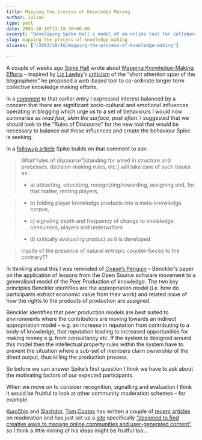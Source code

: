 ```yaml
---
title: Mapping the process of Knowledge Making
author: Julian
type: post
date: 2003-10-16T13:19:36+00:00
excerpt: "Developing Spike Hall's model of an online tool for collaborative production of knowledge."
slug: mapping-the-process-of-knowledge-making 
aliases: ["/2003/10/16/mapping-the-process-of-knowledge-making"]

---
```

A couple of weeks ago [Spike Hall][1] wrote about [Mapping Knowledge-Making Efforts][2] &#8211; inspired by [Liz Lawley][3]&#8216;s [criticism][4] of the <q>short attention span of the blogosphere</q> he proposed a web-based tool to co-ordinate longer term collective knowledge making efforts.

In a [comment][5] to that earlier entry I expressed interest balanced by a concern that there are significant socio-cultural and emotional influences operating in blogging which urge us to a set of behaviours I would now summarise as _read fast, skim the surface, post often_. I suggested that we should look to the &#8220;Rules of Discourse&#8221; for the new tool that would be necessary to balance out those influences and create the behaviour Spike is seeking.

In a [followup article][6] Spike builds on that comment to ask: 

> What&#8221;rules of discourse&#8221;[standing for wired in structure and processes, decision-making rules, etc.] will take care of such issues as : 
> 
> * a) attracting, educating, recognizing/rewarding, assigning and, for that matter, retiring players,
  
> * b) folding player knowledge products into a meta-knowledge corpus,
  
> * c) signaling depth and frequency of change to knowledge consumers, players and underwriters
  
> * d) critically evaluating product as it is developed
  
> inspite of the presence of natural entropic counter-forces to the contrary?? 

In thinking about this I was reminded of [Coase&#8217;s Penguin][7] &#8211; Benckler&#8217;s paper on the application of lessons from the Open Source software movement to a generalised model of the Peer Production of knowledge. The two key principles Benckler identifies are the appropriation model (i.e. how do participants extract economic value from their work) and related issue of how the rights to the products of production are assigned.

Benckler identifies that peer production models are best suited to environments where the contributors are moving towards an indirect appropriation model &#8211; e.g. an increase in reputation from contributing to a body of knowledge, that reputation leading to increased opportunities for making money e.g. from consultancy etc. If the system is designed around this model then the intellectual property rules within the system have to prevent the situation where a sub-set of members claim ownership of the direct output, thus killing the production process.

So before we can answer Spike&#8217;s first question I think we have to ask about the motivating factors of our expected participants.

When we move on to consider recognition, signalling and evaluation I think it would be fruitful to look at other community moderation schemes &#8211; for example
  
[Kuro5hin][8] and [Slashdot][9]. [Tom Coates][10] has written a couple of [recent][11] [articles][12] on moderation and has just set up a [site][13] specifically [&#8220;designed to find creative ways to manage online communities and user-generated content&#8221;][14] so I think a little mining of his ideas might be fruitful too&#8230;

 [1]: https://radio.weblogs.com/0106698/ "Connectivity - Spike Hall's Weblog"
 [2]: https://radio.weblogs.com/0106698/2003/09/23.html#a184
 [3]: https://mamamusings.net/
 [4]: https://mamamusings.net/archives/2003/09/21/the_unbearable_impermanence_of_blogging.php
 [5]: https://radiocomments.userland.com/comments?u=106698&p=184&link=http%3A%2F%2Fradio.weblogs.com%2F0106698%2F2003%2F09%2F23.html%23a184
 [6]: https://radio.weblogs.com/0106698/2003/10/14.html#a196
 [7]: https://www.synesthesia.co.uk/blog/archives/organisations/000102.php
 [8]: https://www.kuro5hin.org/ "Kuro5hin"
 [9]: https://www.slashdot.org/ "Slashdot"
 [10]: https://www.plasticbag.org/ "Plasticbag.org"
 [11]: https://www.plasticbag.org/archives/2003/10/political_economies_in_selfmoderating_communities.shtml
 [12]: https://www.plasticbag.org/archives/2003/10/the_final_solution_for_persistent_trolls.shtml
 [13]: https://www.everythinginmoderation.org/ "Everything In Moderation"
 [14]: https://www.plasticbag.org/archives/2003/10/introducing_everything_in_moderation.shtml